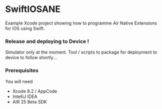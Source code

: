 # SwiftIOSANE  

Example Xcode project showing how to programme Air Native Extensions for iOS using Swift.

### Release and deploying to Device !

Simulator only at the moment. Tool / scripts to package for deployment to device to follow shortly...


### Prerequisites

You will need
 
 - Xcode 8.2 / AppCode
 - IntelliJ IDEA
 - AIR 25 Beta SDK

